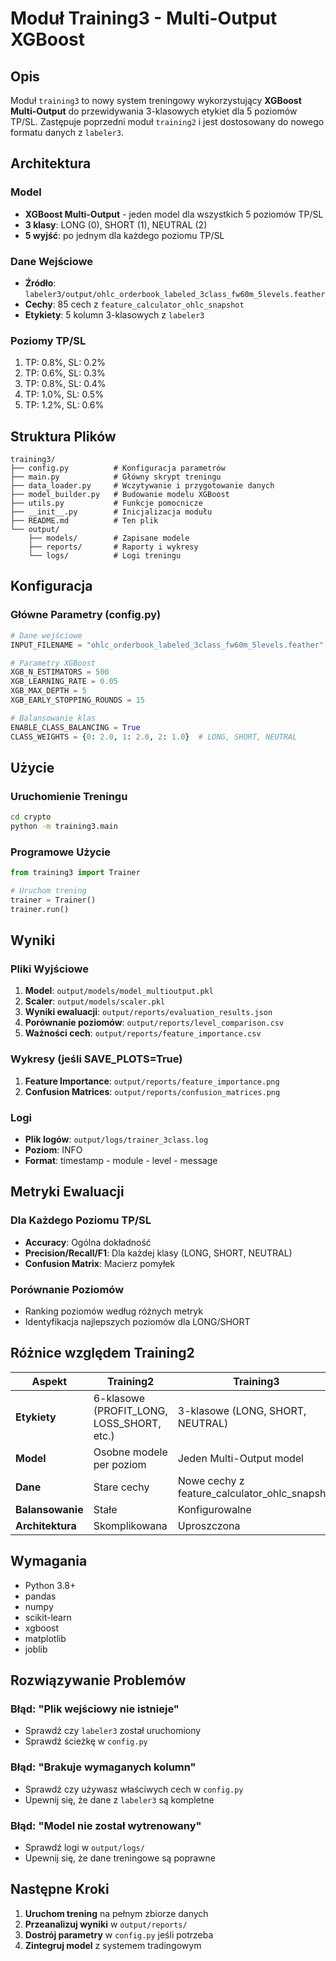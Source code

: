 # Moduł Training3 - Multi-Output XGBoost

## Opis

Moduł `training3` to nowy system treningowy wykorzystujący **XGBoost Multi-Output** do przewidywania 3-klasowych etykiet dla 5 poziomów TP/SL. Zastępuje poprzedni moduł `training2` i jest dostosowany do nowego formatu danych z `labeler3`.

## Architektura

### Model
- **XGBoost Multi-Output** - jeden model dla wszystkich 5 poziomów TP/SL
- **3 klasy**: LONG (0), SHORT (1), NEUTRAL (2)
- **5 wyjść**: po jednym dla każdego poziomu TP/SL

### Dane Wejściowe
- **Źródło**: `labeler3/output/ohlc_orderbook_labeled_3class_fw60m_5levels.feather`
- **Cechy**: 85 cech z `feature_calculator_ohlc_snapshot`
- **Etykiety**: 5 kolumn 3-klasowych z `labeler3`

### Poziomy TP/SL
1. TP: 0.8%, SL: 0.2%
2. TP: 0.6%, SL: 0.3%
3. TP: 0.8%, SL: 0.4%
4. TP: 1.0%, SL: 0.5%
5. TP: 1.2%, SL: 0.6%

## Struktura Plików

```
training3/
├── config.py          # Konfiguracja parametrów
├── main.py            # Główny skrypt treningu
├── data_loader.py     # Wczytywanie i przygotowanie danych
├── model_builder.py   # Budowanie modelu XGBoost
├── utils.py           # Funkcje pomocnicze
├── __init__.py        # Inicjalizacja modułu
├── README.md          # Ten plik
└── output/
    ├── models/        # Zapisane modele
    ├── reports/       # Raporty i wykresy
    └── logs/          # Logi treningu
```

## Konfiguracja

### Główne Parametry (config.py)

```python
# Dane wejściowe
INPUT_FILENAME = "ohlc_orderbook_labeled_3class_fw60m_5levels.feather"

# Parametry XGBoost
XGB_N_ESTIMATORS = 500
XGB_LEARNING_RATE = 0.05
XGB_MAX_DEPTH = 5
XGB_EARLY_STOPPING_ROUNDS = 15

# Balansowanie klas
ENABLE_CLASS_BALANCING = True
CLASS_WEIGHTS = {0: 2.0, 1: 2.0, 2: 1.0}  # LONG, SHORT, NEUTRAL
```

## Użycie

### Uruchomienie Treningu

```bash
cd crypto
python -m training3.main
```

### Programowe Użycie

```python
from training3 import Trainer

# Uruchom trening
trainer = Trainer()
trainer.run()
```

## Wyniki

### Pliki Wyjściowe

1. **Model**: `output/models/model_multioutput.pkl`
2. **Scaler**: `output/models/scaler.pkl`
3. **Wyniki ewaluacji**: `output/reports/evaluation_results.json`
4. **Porównanie poziomów**: `output/reports/level_comparison.csv`
5. **Ważności cech**: `output/reports/feature_importance.csv`

### Wykresy (jeśli SAVE_PLOTS=True)

1. **Feature Importance**: `output/reports/feature_importance.png`
2. **Confusion Matrices**: `output/reports/confusion_matrices.png`

### Logi

- **Plik logów**: `output/logs/trainer_3class.log`
- **Poziom**: INFO
- **Format**: timestamp - module - level - message

## Metryki Ewaluacji

### Dla Każdego Poziomu TP/SL
- **Accuracy**: Ogólna dokładność
- **Precision/Recall/F1**: Dla każdej klasy (LONG, SHORT, NEUTRAL)
- **Confusion Matrix**: Macierz pomyłek

### Porównanie Poziomów
- Ranking poziomów według różnych metryk
- Identyfikacja najlepszych poziomów dla LONG/SHORT

## Różnice względem Training2

| Aspekt | Training2 | Training3 |
|--------|-----------|-----------|
| **Etykiety** | 6-klasowe (PROFIT_LONG, LOSS_SHORT, etc.) | 3-klasowe (LONG, SHORT, NEUTRAL) |
| **Model** | Osobne modele per poziom | Jeden Multi-Output model |
| **Dane** | Stare cechy | Nowe cechy z feature_calculator_ohlc_snapshot |
| **Balansowanie** | Stałe | Konfigurowalne |
| **Architektura** | Skomplikowana | Uproszczona |

## Wymagania

- Python 3.8+
- pandas
- numpy
- scikit-learn
- xgboost
- matplotlib
- joblib

## Rozwiązywanie Problemów

### Błąd: "Plik wejściowy nie istnieje"
- Sprawdź czy `labeler3` został uruchomiony
- Sprawdź ścieżkę w `config.py`

### Błąd: "Brakuje wymaganych kolumn"
- Sprawdź czy używasz właściwych cech w `config.py`
- Upewnij się, że dane z `labeler3` są kompletne

### Błąd: "Model nie został wytrenowany"
- Sprawdź logi w `output/logs/`
- Upewnij się, że dane treningowe są poprawne

## Następne Kroki

1. **Uruchom trening** na pełnym zbiorze danych
2. **Przeanalizuj wyniki** w `output/reports/`
3. **Dostrój parametry** w `config.py` jeśli potrzeba
4. **Zintegruj model** z systemem tradingowym 